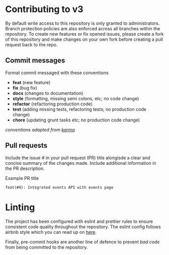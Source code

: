 # Contributing to v3

By default write access to this repository is only granted to administrators. Branch protection policies are also enforced across all branches within the repository. To create new features or fix opened issues, please create a fork of this repository and make changes on your own fork before creating a pull request back to the repo.

## Commit messages

Format commit messaged with these conventions

- **feat** (new feature)
- **fix** (bug fix)
- **docs** (changes to documentation)
- **style** (formatting, missing semi colons, etc; no code change)
- **refactor** (refactoring production code)
- **test** (adding missing tests, refactoring tests; no production code change)
- **chore** (updating grunt tasks etc; no production code change)

_conventions adapted from [karma](http://karma-runner.github.io/0.10/dev/git-commit-msg.html)_

## Pull requests

Include the issue # in your pull request (PR) title alongisde a clear and concise summary of the changes made. Include additional information in the PR description.

Example PR title

```
feat(#9): Integrated events API with events page
```

# Linting

The project has been configured with eslint and prettier rules to ensure consistent code quality throughout the repository. The eslint config follows airbnb style which you can read up on [here](https://github.com/airbnb/javascript).

Finally, pre-commit hooks are another line of defence to prevent _bad code_ from being committed to the repository.
